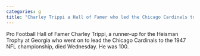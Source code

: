 ```yaml
---
categories: g
title: "Charley Trippi a Hall of Famer who led the Chicago Cardinals to the franchise’s last NFL title dies at 100"
---
```

Pro Football Hall of Famer Charley Trippi, a runner-up for the Heisman Trophy at Georgia who went on to lead the Chicago Cardinals to the 1947 NFL championship, died Wednesday. He was 100.